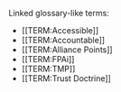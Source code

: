 Linked glossary-like terms:
- [[TERM:Accessible]]
- [[TERM:Accountable]]
- [[TERM:Alliance Points]]
- [[TERM:FPAi]]
- [[TERM:TMP]]
- [[TERM:Trust Doctrine]]